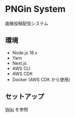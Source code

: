 # PNGin System

画像投稿配信システム

## 環境

- Node.js 18.x
- Yarn
- Next.js
- AWS CLI
- AWS CDK
- Docker (AWS CDK から使用)

## セットアップ

[Wiki](https://github.com/halmakey/pngin/wiki/%E3%82%BB%E3%83%83%E3%83%88%E3%82%A2%E3%83%83%E3%83%97) を参照
